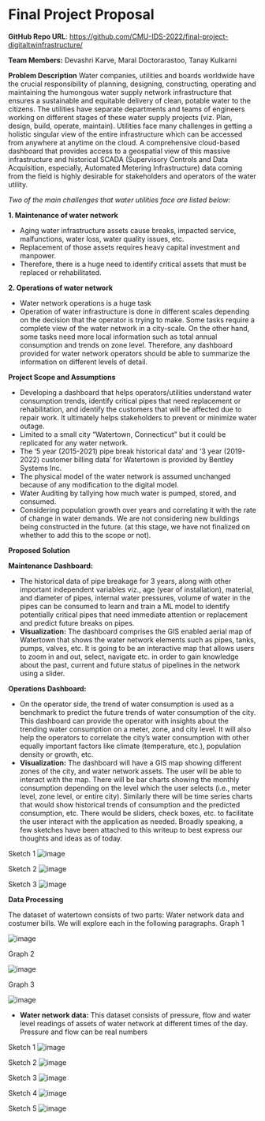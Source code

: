 # Final Project Proposal

**GitHub Repo URL**: https://github.com/CMU-IDS-2022/final-project-digitaltwinfrastructure/

**Team Members:** Devashri Karve, Maral Doctorarastoo, Tanay Kulkarni

**Problem Description**
Water companies, utilities and boards worldwide have the crucial responsibility of planning, designing, constructing, operating and maintaining the humongous water supply network infrastructure that ensures a sustainable and equitable delivery of clean, potable water to the citizens. The utilities have separate departments and teams of engineers working on different stages of these water supply projects (viz. Plan, design, build, operate, maintain). Utilities face many challenges in getting a holistic singular view of the entire infrastructure which can be accessed from anywhere at anytime on the cloud. A comprehensive cloud-based dashboard that provides access to a geospatial view of this massive infrastructure and historical SCADA (Supervisory Controls and Data Acquisition, especially, Automated Metering Infrastructure) data coming from the field is highly desirable for stakeholders and operators of the water utility.

*Two of the main challenges that water utilities face are listed below:*

**1. Maintenance of water network**
- Aging water infrastructure assets cause breaks, impacted service, malfunctions, water loss, water quality issues, etc.
- Replacement of those assets requires heavy capital investment and manpower.
- Therefore, there is a huge need to identify critical assets that must be replaced or rehabilitated.

**2. Operations of water network**
- Water network operations is a huge task
- Operation of water infrastructure is done in different scales depending on the decision that the operator is trying to make. Some tasks require a complete view of the water network in a city-scale. On the other hand, some tasks need more local information such as total annual consumption and trends on zone level. Therefore, any dashboard provided for water network operators should be able to summarize the information on different levels of detail.

**Project Scope and Assumptions**
- Developing a dashboard that helps operators/utilities understand water consumption trends, identify critical pipes that need replacement or rehabilitation, and identify the customers that will be affected due to repair work.  It ultimately helps stakeholders to prevent or minimize water outage.
- Limited to a small city “Watertown, Connecticut” but it could be replicated for any water network.
- The ‘5 year (2015-2021) pipe break historical data’ and ‘3 year (2019-2022) customer billing data’ for Watertown is provided by Bentley Systems Inc. 
- The physical model of the water network is assumed unchanged because of any modification to the digital model. 
- Water Auditing by tallying how much water is pumped, stored, and consumed. 
- Considering population growth over years and correlating it with the rate of change in water demands. We are not considering new buildings being constructed in the future. (at this stage, we have not finalized on whether to add this to the scope or not).

**Proposed Solution**

**Maintenance Dashboard:**
- The historical data of pipe breakage for 3 years, along with other important independent variables viz., age (year of installation), material, and diameter of pipes, internal water pressures, volume of water in the pipes can be consumed to learn and train a ML model to identify potentially critical pipes that need immediate attention or replacement and predict future breaks on pipes. 
- **Visualization:** The dashboard comprises the GIS enabled aerial map of Watertown that shows the water network elements such as pipes, tanks, pumps, valves, etc. It is going to be an interactive map that allows users to zoom in and out, select, navigate etc. in order to gain knowledge about the past, current and future status of pipelines in the network using a slider. 

**Operations Dashboard:**
- On the operator side, the trend of water consumption is used as a benchmark to predict the future trends of water consumption of the city. This dashboard can provide the operator with insights about the trending water consumption on a meter, zone, and city level. It will also help the operators to correlate the city’s water consumption with other equally important factors like climate (temperature, etc.), population density or growth, etc.
- **Visualization:** The dashboard will have a GIS map showing different zones of the city, and water network assets. The user will be able to interact with the map. There will be bar charts showing the monthly consumption depending on the level which the user selects (i.e., meter level, zone level, or entire city). Similarly there will be time series charts that would show historical trends of consumption and the predicted consumption, etc. There would be sliders, check boxes, etc. to facilitate the user interact with the application as needed. Broadly speaking, a few sketches have been attached to this writeup to best express our thoughts and ideas as of today.

Sketch 1
![image](https://github.com/CMU-IDS-2022/final-project-digitaltwinfrastructure/blob/12e280a92d0c346b5a4f7a6c21d0427d4829a51a/DraftSketch_1.jpeg)

Sketch 2
![image](https://github.com/CMU-IDS-2022/final-project-digitaltwinfrastructure/blob/40662ec9d13dacd70164afd64ec3aa911efbb6d1/DraftSketch_2.jpeg)

Sketch 3
![image](https://github.com/CMU-IDS-2022/final-project-digitaltwinfrastructure/blob/40662ec9d13dacd70164afd64ec3aa911efbb6d1/DraftSketch_3.jpeg)

**Data Processing**

The dataset of watertown consists of two parts: Water network data and costumer bills. We will explore each in the following paragraphs.
Graph 1

![image](https://github.com/CMU-IDS-2022/final-project-digitaltwinfrastructure/blob/01f13c207f95418f14a22725d04122e5f4d7cc90/WhatsApp%20Image%202022-04-15%20at%2010.02.30%20PM.jpeg)

Graph 2

![image](https://github.com/CMU-IDS-2022/final-project-digitaltwinfrastructure/blob/01f13c207f95418f14a22725d04122e5f4d7cc90/WhatsApp%20Image%202022-04-15%20at%2010.02.31%20PM%20(1).jpeg)

Graph 3

![image](https://github.com/CMU-IDS-2022/final-project-digitaltwinfrastructure/blob/01f13c207f95418f14a22725d04122e5f4d7cc90/WhatsApp%20Image%202022-04-15%20at%2010.02.31%20PM.jpeg)

- **Water network data:** This dataset consists of pressure, flow and water level readings of assets of water network at different times of the day. Pressure and flow can be real numbers 


Sketch 1
![image](https://github.com/CMU-IDS-2022/final-project-digitaltwinfrastructure/blob/6f906941a56d225ca8b6d469bbde6d0c83e25e9d/WhatsApp%20Image%202022-04-15%20at%209.42.36%20PM%20(1).jpeg)

Sketch 2
![image](https://github.com/CMU-IDS-2022/final-project-digitaltwinfrastructure/blob/6f906941a56d225ca8b6d469bbde6d0c83e25e9d/WhatsApp%20Image%202022-04-15%20at%209.42.36%20PM.jpeg)

Sketch 3
![image](https://github.com/CMU-IDS-2022/final-project-digitaltwinfrastructure/blob/6f906941a56d225ca8b6d469bbde6d0c83e25e9d/WhatsApp%20Image%202022-04-15%20at%209.42.26%20PM.jpeg)

Sketch 4
![image](https://github.com/CMU-IDS-2022/final-project-digitaltwinfrastructure/blob/6f906941a56d225ca8b6d469bbde6d0c83e25e9d/WhatsApp%20Image%202022-04-15%20at%209.42.32%20PM.jpeg)

Sketch 5
![image](https://github.com/CMU-IDS-2022/final-project-digitaltwinfrastructure/blob/6f906941a56d225ca8b6d469bbde6d0c83e25e9d/WhatsApp%20Image%202022-04-15%20at%209.42.24%20PM.jpeg)


